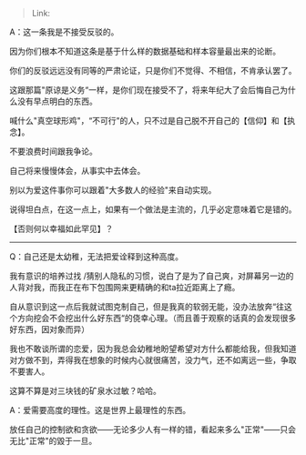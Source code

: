 > Link: 

A：这一条我是不接受反驳的。

因为你们根本不知道这条是基于什么样的数据基础和样本容量最出来的论断。

你们的反驳远远没有同等的严肃论证，只是你们不觉得、不相信，不肯承认罢了。

这跟那篇"原谅是义务“一样，是你们现在接受不了，将来年纪大了会后悔自己为什么没有早点明白的东西。

喊什么"真空球形鸡"，“不可行"的人，只不过是自己脱不开自己的【信仰】和【执念】。

不要浪费时间跟我争论。

自己将来慢慢体会，从事实中去体会。

别以为爱这件事你可以跟着"大多数人的经验"来自动实现。

说得坦白点，在这一点上，如果有一个做法是主流的，几乎必定意味着它是错的。

【否则何以幸福如此罕见】？

---

Q：自己还是太幼稚，无法把爱诠释到这种高度。

我有意识的培养过找 /猜别人隐私的习惯，说白了是为了自己爽，对屏幕另一边的人背对我，而我正在布下包围网来更精确的和ta拉近距离上了瘾。

自从意识到这一点后我就试图克制自己，但是我真的软弱无能，没办法放奔“往这个方向挖会不会挖出什么好东西“的侥幸心理。（而且善于观察的话真的会发现很多好东西，因对象而异）

我也不敢谈所谓的恋爱，因为我总会幼稚地盼望希望对方什么都能给我，但我知道对方做不到，弄得我在想象的时候内心就很痛苦，没力气，还不如离远一些，争取不要害人。

这算不算是对三块钱的矿泉水过敏？哈哈。

A：爱需要高度的理性。这是世界上最理性的东西。

放任自己的控制欲和贪欲——无论多少人有一样的错，看起来多么"正常"——只会无比"正常"的毀于一旦。
